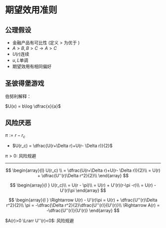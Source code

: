 # 期望效用准则

## 公理假设

- 金融产品有可比性 (定义 $>$ 为优于 )
- $A>B, B>C \to A>C$
- $U(r)$连续
- $u,L$单调
- 期望效用有相同偏好

## 圣彼得堡游戏

伯努利解释：

$U(x) = b\log \dfrac{x}{a}$

## 风险厌恶

$\pi := r - r_c$
- $U(r_c) = \dfrac{U(r+\Delta r)+U(r- \Delta r)}{2}$

$\pi > 0$: 风险规避

---

$$
\begin{array}{l}
U(r_c) \\ 
= \dfrac{U(r+\Delta r)+U(r- \Delta r)}{2}\\ 
= U(r) + \dfrac{U''(r)\Delta r^2}{2}\\ 
\end{array}
$$

$$
\begin{array}{l }
U(r_c)\\ 
= U(r - \pi)\\ 
= U(r) + U'(r)(r-\pi -r)\\ 
= U(r) - U'(r)\pi 
\end{array}
$$

$$
\begin{array}{l }
\Rightarrow U(r) - U'(r)\pi = U(r) + \dfrac{U''(r)\Delta r^2}{2}\\ 
\pi = -\dfrac{\Delta r^2}{2}\dfrac{U''(r)}{U'(r)}\\ 
\Rightarrow A(r) = -\dfrac{U''(r)}{U'(r)}
\end{array}
$$

$A(r)>0 \Lrarr U''(r)<0$: 风险规避



